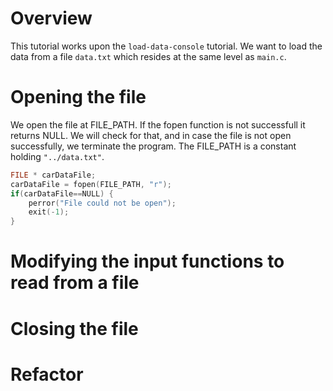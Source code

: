 # Overview

This tutorial works upon the `load-data-console` tutorial. We want to load the data from a file `data.txt` which resides at the same level as `main.c`.

# Opening the file

We open the file at FILE_PATH. If the fopen function is not successfull it returns NULL. We will check for that, and in case the file is not open successfully, we terminate the program.
The FILE_PATH is a constant holding `"../data.txt"`.

```c
FILE * carDataFile;
carDataFile = fopen(FILE_PATH, "r");
if(carDataFile==NULL) {
    perror("File could not be open");
    exit(-1);
}
```

# Modifying the input functions to read from a file

# Closing the file

# Refactor
